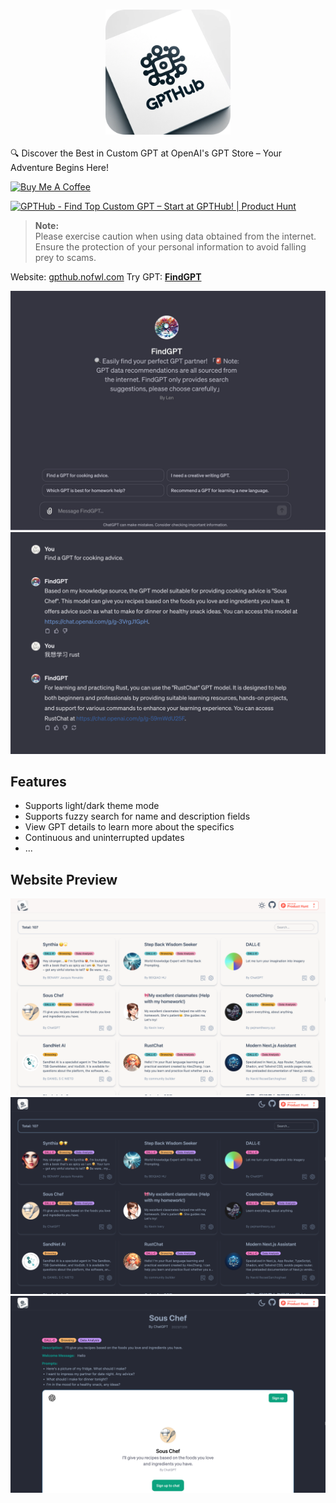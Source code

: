 <h3 align="center">
<img width="200" src="./public/gpthub.png">
</h3>

🔍 Discover the Best in Custom GPT at OpenAI's GPT Store – Your Adventure Begins Here!

<a href="https://www.buymeacoffee.com/lencx" target="_blank"><img src="https://cdn.buymeacoffee.com/buttons/v2/default-blue.png" alt="Buy Me A Coffee" style="height: 40px !important;width: 145px !important;" ></a>

<a href="https://www.producthunt.com/posts/gpthub?utm_source=badge-featured&utm_medium=badge&utm_souce=badge-gpthub" target="_blank"><img src="https://api.producthunt.com/widgets/embed-image/v1/featured.svg?post_id=424710&theme=light" alt="GPTHub - Find&#0032;Top&#0032;Custom&#0032;GPT&#0032;–&#0032;Start&#0032;at&#0032;GPTHub&#0033; | Product Hunt" style="width: 250px; height: 54px;" width="250" height="54" /></a>

> **Note:**\
> Please exercise caution when using data obtained from the internet. Ensure the protection of your personal information to avoid falling prey to scams.

Website: [gpthub.nofwl.com](https://gpthub.nofwl.com)
Try GPT: **[FindGPT](https://chat.openai.com/g/g-e2bIguMqf-findgpt)**

![GPTHub Light Mode](assets/4.png)
![GPTHub Dark Mode](assets/5.png)

## Features

- Supports light/dark theme mode
- Supports fuzzy search for name and description fields
- View GPT details to learn more about the specifics
- Continuous and uninterrupted updates
- ...

## Website Preview

![GPTHub Light Mode](assets/1.png)
![GPTHub Dark Mode](assets/2.png)
![GPTHub Detail Dark Mode](assets/3.png)
